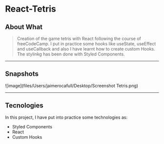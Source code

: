 # React-Tetris

## About What

>Creation of the game tetris with React following the course of freeCodeCamp. I put in practice some hooks like useState, useEffect and useCallback and also I have learnt how to create custom Hooks. The stylinkg has been done with Styled Components.
***

## Snapshots
![image](files/Users/jaimerocafull/Desktop/Screenshot Tetris.png)
***

## Tecnologies

In this project, I have put into practice some technologies as:
- Styled Components
- React
- Custom Hooks
